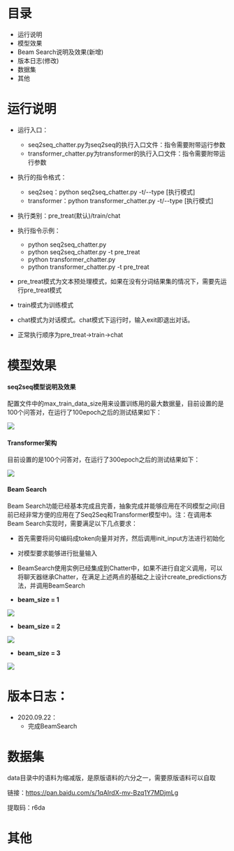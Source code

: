 # 目录
+ 运行说明
+ 模型效果
+ Beam Search说明及效果(新增)
+ 版本日志(修改)
+ 数据集
+ 其他


# 运行说明
+ 运行入口：
   + seq2seq_chatter.py为seq2seq的执行入口文件：指令需要附带运行参数
   + transformer_chatter.py为transformer的执行入口文件：指令需要附带运行参数
+ 执行的指令格式：
   + seq2seq：python seq2seq_chatter.py -t/--type [执行模式]
   + transformer：python transformer_chatter.py -t/--type [执行模式]
+ 执行类别：pre_treat(默认)/train/chat
+ 执行指令示例：
   + python seq2seq_chatter.py
   + python seq2seq_chatter.py -t pre_treat
   + python transformer_chatter.py
   + python transformer_chatter.py -t pre_treat
+ pre_treat模式为文本预处理模式，如果在没有分词结果集的情况下，需要先运行pre_treat模式
+ train模式为训练模式
+ chat模式为对话模式。chat模式下运行时，输入exit即退出对话。

+ 正常执行顺序为pre_treat->train->chat

# 模型效果
#### seq2seq模型说明及效果
配置文件中的max_train_data_size用来设置训练用的最大数据量，目前设置的是100个问答对，在运行了100epoch之后的测试结果如下：

![](https://img-blog.csdnimg.cn/20200911224136498.png?x-oss-process=image/watermark,type_ZmFuZ3poZW5naGVpdGk,shadow_10,text_aHR0cHM6Ly9ibG9nLmNzZG4ubmV0L0RCQ18xMjE=,size_16,color_FFFFFF,t_70#pic_center)

#### Transformer架构
目前设置的是100个问答对，在运行了300epoch之后的测试结果如下：

![](https://img-blog.csdnimg.cn/20200916135748737.png?x-oss-process=image/watermark,type_ZmFuZ3poZW5naGVpdGk,shadow_10,text_aHR0cHM6Ly9ibG9nLmNzZG4ubmV0L0RCQ18xMjE=,size_16,color_FFFFFF,t_70#pic_center)

#### Beam Search
Beam Search功能已经基本完成且完善，抽象完成并能够应用在不同模型之间(目前已经非常方便的应用在了Seq2Seq和Transformer模型中)。注：在调用本Beam Search实现时，需要满足以下几点要求：
+ 首先需要将问句编码成token向量并对齐，然后调用init_input方法进行初始化
+ 对模型要求能够进行批量输入
+ BeamSearch使用实例已经集成到Chatter中，如果不进行自定义调用，可以将聊天器继承Chatter，在满足上述两点的基础之上设计create_predictions方法，并调用BeamSearch

+ **beam_size = 1**

![](https://img-blog.csdnimg.cn/2020092221154427.png?x-oss-process=image/watermark,type_ZmFuZ3poZW5naGVpdGk,shadow_10,text_aHR0cHM6Ly9ibG9nLmNzZG4ubmV0L0RCQ18xMjE=,size_16,color_FFFFFF,t_70#pic_center)

+ **beam_size = 2**

![](https://img-blog.csdnimg.cn/20200922211209570.png?x-oss-process=image/watermark,type_ZmFuZ3poZW5naGVpdGk,shadow_10,text_aHR0cHM6Ly9ibG9nLmNzZG4ubmV0L0RCQ18xMjE=,size_16,color_FFFFFF,t_70#pic_center)

+ **beam_size = 3**

![](https://img-blog.csdnimg.cn/20200922211722639.png?x-oss-process=image/watermark,type_ZmFuZ3poZW5naGVpdGk,shadow_10,text_aHR0cHM6Ly9ibG9nLmNzZG4ubmV0L0RCQ18xMjE=,size_16,color_FFFFFF,t_70#pic_center)

# 版本日志：
+ 2020.09.22：
   + 完成BeamSearch


# 数据集
data目录中的语料为缩减版，是原版语料的六分之一，需要原版语料可以自取

链接：https://pan.baidu.com/s/1qAIrdX-mv-Bzq1Y7MDjmLg 

提取码：r6da

# 其他